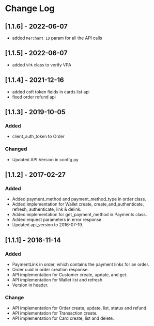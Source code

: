 # Change Log

## [1.1.6] - 2022-06-07
- added `Merchant ID` param for all the API calls 

## [1.1.5] - 2022-06-07
- added `VPA` class to verify VPA

## [1.1.4] - 2021-12-16
- added coft token fields in cards list api
- fixed order refund api

## [1.1.3] - 2019-10-05
### Added
- client_auth_token to Order

### Changed
- Updated API Version in config.py

## [1.1.2] - 2017-02-27
### Added
- Added payment_method and payment_method_type in order class.
- Added implementation for Wallet create, create_and_authenticate, refresh, authenticate, link & delink.
- Added implementation for get_payment_method in Payments class.
- Added request parameters in error response.
- Updated api_version to 2016-07-19.

## [1.1.1] - 2016-11-14
### Added
- PaymentLink in order, which contains the payment links for an order.
- Order uuid in order creation response.
- API implementation for Customer create, update, and get.
- API implementation for Wallet list and refresh.
- Version in header.

### Change
- API implementation for Order create, update, list, status and refund.
- API implementation for Transaction create.
- API implementation for Card create, list and delete.

